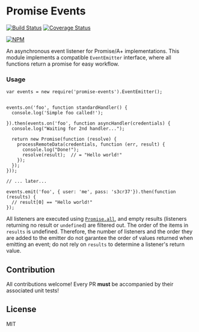 # Promise Events

[![Build Status](https://travis-ci.org/yanickrochon/promise-events.svg?branch=master)](https://travis-ci.org/yanickrochon/promise-events)
[![Coverage Status](https://coveralls.io/repos/yanickrochon/promise-events/badge.svg)](https://coveralls.io/r/yanickrochon/promise-events)

[![NPM](https://nodei.co/npm/promise-events.png?compact=true)](https://nodei.co/npm/promise-events/)

An asynchronous event listener for Promise/A+ implementations. This module implements a compatible `EventEmitter` interface, where all functions return a promise for easy workflow.


### Usage

```
var events = new require('promise-events').EventEmitter();


events.on('foo', function standardHandler() {
  console.log('Simple foo called!');

}).then(events.on('foo', function asyncHandler(credentials) {
  console.log("Waiting for 2nd handler...");

  return new Promise(function (resolve) {
    processRemoteData(credentials, function (err, result) {
      console.log("Done!");
      resolve(result);  // = "Hello world!"
    });
  });
}));

// ... later...

events.emit('foo', { user: 'me', pass: 's3cr37'}).then(function (results) {
  // result[0] == "Hello world!"
});

```

All listeners are executed using [`Promise.all`](https://people.mozilla.org/~jorendorff/es6-draft.html#sec-promise.all), and empty results (listeners returning no result or `undefined`) are filtered out. The order of the items in `results` is undefined. Therefore, the number of listeners and the order they are added to the emitter do not garantee the order of values returned when emitting an event; do not rely on `results` to determine a listener's return value.


## Contribution

All contributions welcome! Every PR **must** be accompanied by their associated
unit tests!


## License

MIT